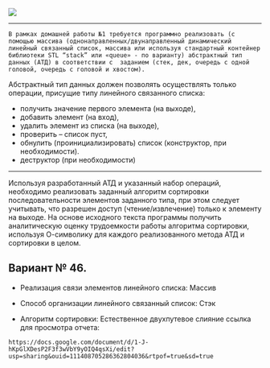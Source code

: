 ![](https://media.tenor.com/V0-wtCT-OPAAAAAC/spike-spiegel.gif)

---
```В рамках домашней работы №1 требуется программно реализовать (с помощью массива (однонаправленных/двунаправленный динамический линейный связанный список, массива или используя стандартный контейнер библиотеки STL “stack” или «queue» - по варианту) абстрактный тип данных (АТД) в соответствии с  заданием (стек, дек, очередь с одной головой, очередь с головой и хвостом).```

Абстрактный тип данных должен позволять осуществлять только операции, присущие типу линейного связанного списка: 
* получить значение первого элемента (на выходе), 
*	добавить элемент (на вход), 
*	удалить элемент из списка (на выходе), 
*	проверить – список пуст, 
*	обнулить (проинициализировать) список (конструктор, при необходимости). 
*	деструктор (при необходимости)
---

Используя разработанный АТД и указанный набор операций, необходимо реализовать заданный алгоритм сортировки последовательности элементов заданного типа, при этом следует учитывать, что разрешен доступ (чтение/извлечение) только к элементу на выходе.
На основе исходного текста программы получить аналитическую оценку трудоемкости работы алгоритма сортировки, используя О-символику для каждого реализованного метода АТД и сортировки в целом.


## Вариант № 46.

* Реализация связи элементов линейного списка: Массив	

* Способ организации линейного связанный список: Стэк	

* Алгоритм сортировки: Естественное двухпутевое слияние
ссылка для просмотра отчета:
```
https://docs.google.com/document/d/1-J-hKpGlXDesP2F3f3wVbY9yOIQ4qsXi/edit?usp=sharing&ouid=111408705286362804036&rtpof=true&sd=true
```
